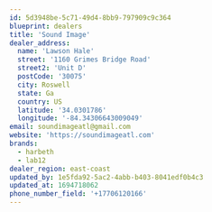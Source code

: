 ```yaml
---
id: 5d3948be-5c71-49d4-8bb9-797909c9c364
blueprint: dealers
title: 'Sound Image'
dealer_address:
  name: 'Lawson Hale'
  street: '1160 Grimes Bridge Road'
  street2: 'Unit D'
  postCode: '30075'
  city: Roswell
  state: Ga
  country: US
  latitude: '34.0301786'
  longitude: '-84.34306643009049'
email: soundimageatl@gmail.com
website: 'https://soundimageatl.com'
brands:
  - harbeth
  - lab12
dealer_region: east-coast
updated_by: 1e5fda92-5ac2-4abb-b403-8041edf0b4c3
updated_at: 1694718062
phone_number_field: '+17706120166'
---
```


